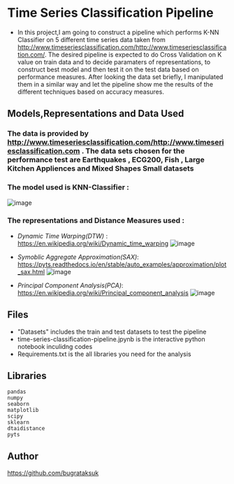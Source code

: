 # Time Series Classification Pipeline 
- In this project,I am going to construct a pipeline which performs K-NN Classifier on 5 different time series data taken from http://www.timeseriesclassification.com/http://www.timeseriesclassification.com/.  The desired pipeline is expected to do Cross Validation on K value on train data and to decide paramaters of representations, to construct best model and then test it on the test data based on performance measures. After looking the data set briefly, I manipulated them in a similar way and let the pipeline show me the results of the different techniques based on accuracy measures.

## Models,Representations and Data Used 

### The data is provided by  http://www.timeseriesclassification.com/http://www.timeseriesclassification.com . The data sets chosen for the performance test are Earthquakes , ECG200, Fish , Large Kitchen Appliences and Mixed Shapes Small datasets

### The model used is KNN-Classifier : 
![image](https://user-images.githubusercontent.com/73999139/151788449-05e894f8-dbc4-4c2d-970c-64864e1098fd.png)

### The representations and Distance Measures used : 

- *Dynamic Time Warping(DTW)* :
https://en.wikipedia.org/wiki/Dynamic_time_warping
![image](https://user-images.githubusercontent.com/73999139/151788911-c83a6205-158c-4029-b8d9-042c78255d63.png)

- *Symoblic Aggregate Approximation(SAX)*:
https://pyts.readthedocs.io/en/stable/auto_examples/approximation/plot_sax.html
![image](https://user-images.githubusercontent.com/73999139/151789208-00cf1934-9598-4d43-aa40-4f499da19843.png)

- *Principal Component Analysis(PCA)*:
https://en.wikipedia.org/wiki/Principal_component_analysis
![image](https://user-images.githubusercontent.com/73999139/151789515-e0a00c77-613b-41cd-966e-8febfcd77f04.png)

## Files
- "Datasets" includes the train and test datasets to test the pipeline 
- time-series-classification-pipeline.jpynb is the interactive python notebook inculidng codes
- Requirements.txt is the all libraries you need for the analysis


## Libraries 
```
pandas
numpy
seaborn 
matplotlib
scipy
sklearn
dtaidistance
pyts
```

## Author 

https://github.com/bugrataksuk
